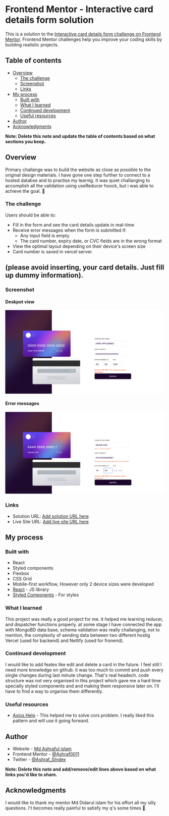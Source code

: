 # Frontend Mentor - Interactive card details form solution

This is a solution to the
[Interactive card details form challenge on Frontend Mentor](https://www.frontendmentor.io/challenges/interactive-card-details-form-XpS8cKZDWw).
Frontend Mentor challenges help you improve your coding skills by building
realistic projects.

## Table of contents

- [Overview](#overview)
  - [The challenge](#the-challenge)
  - [Screenshot](#screenshot)
  - [Links](#links)
- [My process](#my-process)
  - [Built with](#built-with)
  - [What I learned](#what-i-learned)
  - [Continued development](#continued-development)
  - [Useful resources](#useful-resources)
- [Author](#author)
- [Acknowledgments](#acknowledgments)

**Note: Delete this note and update the table of contents based on what sections
you keep.**

## Overview

Primary challange was to build the website as close as possible to the original
design materials. I have gone one step further to connect to a hosted databse
and to practise my learnig. It was quiet challanging to accomplish all the
validation using useReducer hoock, but i was able to achieve the goal. 🫡

### The challenge

Users should be able to:

- Fill in the form and see the card details update in real-time
- Receive error messages when the form is submitted if:
  - Any input field is empty
  - The card number, expiry date, or CVC fields are in the wrong format
- View the optimal layout depending on their device's screen size
- Card number is saved in vercel server.

## (please avoid inserting, your card details. Just fill up dummy information).

### Screenshot

#### Deskpot view

![](./ss1.png)

#### Error messages

![](./ss2.png)

### Links

- Solution URL:
  [Add solution URL here](https://github.com/Ashraf0011/interactive-card-design.git)
- Live Site URL:
  [Add live site URL here](https://interactive-card-design-ten.vercel.app/)

## My process

### Built with

- React
- Styled components
- Flexbox
- CSS Grid
- Mobile-first workflow, However only 2 device sizes were developed
- [React](https://reactjs.org/) - JS library
- [Styled Components](https://styled-components.com/) - For styles

### What I learned

This project was really a good project for me. it helped me learning reducer,
and dispatcher functions properly. at some stage I have connected the app with
MongoBD data base, schema validation was really challanging, not to mention, the
complexity of sending data between two different hostig Vercel (used for
backend) and Netlify (used for fronend).

### Continued development

I would like to add feates like edit and delete a card in the future. I feel
still I need more knowledge on github. it was too much to commit and push every
single changes during last minute change. That's real headech. code structure
was not very organised in this project which gave me a hard time specially
styled components and and making them responsive later on. I'll have to find a
way to organise them differently.

### Useful resources

- [Axios Help](https://blog.logrocket.com/axios-vs-fetch-best-http-requests/) -
  This helped me to solve cors problem. I really liked this pattern and will use
  it going forward.

## Author

- Website - [Md Ashraful islam ](https://ashrafs.info)
- Frontend Mentor -
  [@Ashraf0011](https://www.frontendmentor.io/profile/Ashraf0011)
- Twitter - [@Ashraf_SIndex](https://www.twitter.com/Ashraf_SIndex)

**Note: Delete this note and add/remove/edit lines above based on what links
you'd like to share.**

## Acknowledgments

I would lIke to thank my mentor Md Didarul islam for his effort all my silly
questions. I't becomes really painful to satisfy my q's some times 🥴.
